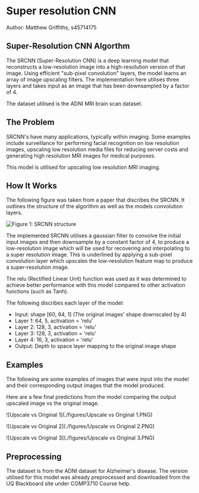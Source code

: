 # Super resolution CNN

Author: Matthew Griffiths, s45714175

## Super-Resolution CNN Algorthm
The SRCNN (Super-Resolution CNN) is a deep learning model that reconstructs a low-resolution 
image into a high-resolution version of that image. Using efficient "sub-pixel convolution" 
layers, the model learns an array of image upscaling filters. The implementation here utilises 
three layers and takes input as an image that has been downsampled by a factor of 4. 

The dataset utilised is the ADNI MRI brain scan dataset.

## The Problem
SRCNN's have many applications, typically within imaging. Some examples include surveillance 
for performing facial recognition on low resolution images, upscaling low resolution media files 
for reducing server costs and generating high resolution MRI images for medical purposes.

This model is utilised for upscaling low resolution MRI imaging. 

## How It Works
The following figure was taken from a paper that discribes the SRCNN. It outlines the structure 
of the algorithm as well as the models convolution layers. 

![Figure 1: SRCNN structure](./figures/SCRNN_structure.PNG)

The implemented SRCNN utilises a gaussian filter to convolve the initial input images and then 
downsample by a constant factor of 4, to produce a low-resolution image which will be used for 
recovering and interpolating to a super resolution image. This is underlined by applying a 
sub-pixel convolution layer which upscales the low-resolution feature map to produce a 
super-resolution image. 

The relu (Rectified Linear Unit) function was used as it was determined to achieve better 
performance with this model compared to other activation functions (such as Tanh).

The following discribes each layer of the model:
- Input: shape [60, 64, 1] (The original images' shape downscaled by 4)
- Layer 1: 64, 5, activation = 'relu'
- Layer 2: 128, 3, activation = 'relu'
- Layer 3: 128, 3, activation = 'relu'
- Layer 4: 16, 3, activation = 'relu'
- Output: Depth to space layer mapping to the original image shape

## Examples
The following are some examples of images that were input into the model and their corresponding 
output images that the model produced. 

Here are a few final predictions from the model comparing the output upscaled image vs the original
image. 

![Upscale vs Original 1](./figures/Upscale vs Original 1.PNG)

![Upscale vs Original 2](./figures/Upscale vs Original 2.PNG)

![Upscale vs Original 3](./figures/Upscale vs Original 3.PNG)

## Preprocessing
The dataset is from the ADNI dataset for Alzheimer's disease. The version utilised for this model 
was already preprocessed and downloaded from the UQ Blackboard site under COMP3710 Course help. 
